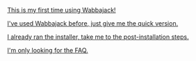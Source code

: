 [This is my first time using Wabbajack!](https://github.com/LivelyDismay/Learn-To-Mod/blob/eda3bb764cba4f4f0ce81b3fa032a5c54a23c0a7/wabbajack-stuff/Opus-Readme-Long.md)

[I've used Wabbajack before, just give me the quick version.](https://github.com/LivelyDismay/Learn-To-Mod/blob/8f9ef24a4a29fb5f2634c2a60e4424c2e085ab7a/wabbajack-stuff/Opus-Readme-Short.md)

[I already ran the installer, take me to the post-installation steps.](https://github.com/LivelyDismay/Learn-To-Mod/blob/8f9ef24a4a29fb5f2634c2a60e4424c2e085ab7a/wabbajack-stuff/Opus-Readme-Post-Install.md)

[I'm only looking for the FAQ.](https://github.com/LivelyDismay/Learn-To-Mod/blob/bcc4e131b1e94af38887c238479d0efa2ad093b0/wabbajack-stuff/faq-wip.md)
